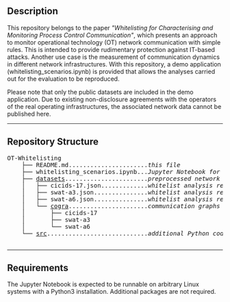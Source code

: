 ## Description
This repository belongs to the paper _"Whitelisting for Characterising and 
Monitoring Process Control Communication"_, which presents an approach to 
monitor operational technology (OT) network communication with simple rules. 
This is intended to provide rudimentary protection against IT-based attacks. 
Another use case is the measurement of communication dynamics in different 
network infrastructures. With this repository, a demo application
(whitelisting_scenarios.ipynb) is provided that allows the analyses carried 
out for the evaluation to be reproduced.

Please note that only the public datasets are included in the demo application. 
Due to existing non-disclosure agreements with the operators of the real 
operating infrastructures, the associated network data cannot be published here.

---

## Repository Structure
<pre>
OT-Whitelisting
    ├── README.md......................<i>this file</i>
    ├── whitelisting_scenarios.ipynb...<i>Jupyter Notebook for the demonstration of whitelist analyses</i>
    ├── <a href="datasets/">datasets</a>.......................<i>preprocessed network traffic of public datasets</i>
    │   ├── cicids-17.json.............<i>whitelist analysis results of the CIC-IDS2017 dataset</i>
    │   ├── swat-a3.json...............<i>whitelist analysis results of the SWaT A3 dataset</i>
    │   ├── swat-a6.json...............<i>whitelist analysis results of the SWaT A6 dataset</i>    
    │   └── <a href="datasets/cogra/">cogra</a>......................<i>communication graphs of the datasets</i>
    │       ├── cicids-17
    │       ├── swat-a3
    │       └── swat-a6
    └── <a href="src/">src</a>............................<i>additional Python code used by the Jupyter Notebook</i>
    
</pre>
---

## Requirements
The Jupyter Notebook is expected to be runnable on arbitrary Linux systems with a Python3 installation. Additional 
packages are not required.

